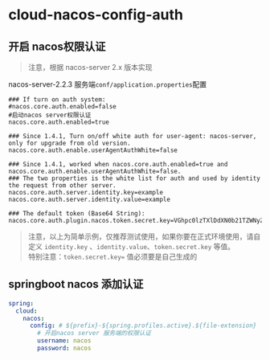 # cloud-nacos-config-auth          

## 开启 nacos权限认证

> 注意，根据 nacos-server 2.x 版本实现

nacos-server-2.2.3 服务端`conf/application.properties`配置

```properties
### If turn on auth system:
#nacos.core.auth.enabled=false
#启动nacos server权限认证
nacos.core.auth.enabled=true

### Since 1.4.1, Turn on/off white auth for user-agent: nacos-server, only for upgrade from old version.
nacos.core.auth.enable.userAgentAuthWhite=false

### Since 1.4.1, worked when nacos.core.auth.enabled=true and nacos.core.auth.enable.userAgentAuthWhite=false.
### The two properties is the white list for auth and used by identity the request from other server.
nacos.core.auth.server.identity.key=example
nacos.core.auth.server.identity.value=example

### The default token (Base64 String):
nacos.core.auth.plugin.nacos.token.secret.key=VGhpc0lzTXlDdXN0b21TZWNyZXRLZXkwMTIzNDU2Nzg=
```

> 注意，以上为简单示例，仅推荐测试使用，如果你要在正式环境使用，请自定义 `identity.key` 、`identity.value`、`token.secret.key`
> 等值。  
> 特别注意：`token.secret.key=` 值必须要是自己生成的

## springboot nacos 添加认证

```yaml
spring:
  cloud:
    nacos:
      config: # ${prefix}-${spring.profiles.active}.${file-extension}
        # 开启nacos server 服务端的权限认证
        username: nacos
        password: nacos
```